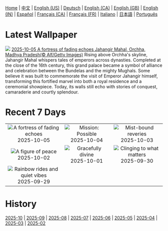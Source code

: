 [Home](../README.md) | [中文](zh-CN.md) | [English (US)](en-US.md) | [Deutsch](de-DE.md) | [English (CA)](en-CA.md) | [English (GB)](en-GB.md) | [English (IN)](en-IN.md) | [Español](es-ES.md) | [Français (CA)](fr-CA.md) | [Français (FR)](fr-FR.md) | [Italiano](it-IT.md) | [日本語](ja-JP.md) | [Português](pt-BR.md)

# Latest Wallpaper
![](https://www.bing.com/th?id=OHR.JahangirMahal_EN-IN7628563681_UHD.jpg)
[2025-10-05 A fortress of fading echoes Jahangir Mahal, Orchha, Madhya Pradesh(© Alf/Getty Images)](https://www.bing.com/th?id=OHR.JahangirMahal_EN-IN7628563681_UHD.jpg)
Rising above Orchha's skyline, Jahangir Mahal whispers tales of emperors across dynasties. Completed at the close of the 16th century, this grand palace became a symbol of alliance and celebration between the Bundelas and the mighty Mughals. Some believe it was built to commemorate the visit of Emperor Jahangir himself, transforming this fortified marvel into both a royal residence and a ceremonial showpiece. Today, its walls still echo with stories of conquest, camaraderie and courtly splendour.

# Recent 7 Days
|  |  |  |
|:---:|:---:|:---:|
| ![](https://www.bing.com/th?id=OHR.JahangirMahal_EN-IN7628563681_400x240.jpg "A fortress of fading echoes") 2025-10-05 | ![](https://www.bing.com/th?id=OHR.DragonEndeavour_EN-IN9334573576_400x240.jpg "Mission: Possible") 2025-10-04 | ![](https://www.bing.com/th?id=OHR.SkyeHeather_EN-IN2826518684_400x240.jpg "Mist-bound reveries") 2025-10-03 |
| ![](https://www.bing.com/th?id=OHR.StatueGandhi_EN-IN4485364887_400x240.jpg "A figure of peace") 2025-10-02 | ![](https://www.bing.com/th?id=OHR.GoddessDurga2025_EN-IN4254679403_400x240.jpg "Gracefully divine") 2025-10-01 | ![](https://www.bing.com/th?id=OHR.EucalyptusKoala_EN-IN3734256942_400x240.jpg "Clinging to what matters") 2025-09-30 |
| ![](https://www.bing.com/th?id=OHR.HoutenHouses_EN-IN3573740286_400x240.jpg "Rainbow rides and quiet vibes") 2025-09-29 |  |  |

# History
[2025-10](../archives/wallpaper/en-IN/w_2025_10.md) | [2025-09](../archives/wallpaper/en-IN/w_2025_09.md) | [2025-08](../archives/wallpaper/en-IN/w_2025_08.md) | [2025-07](../archives/wallpaper/en-IN/w_2025_07.md) | [2025-06](../archives/wallpaper/en-IN/w_2025_06.md) | [2025-05](../archives/wallpaper/en-IN/w_2025_05.md) | [2025-04](../archives/wallpaper/en-IN/w_2025_04.md) | [2025-03](../archives/wallpaper/en-IN/w_2025_03.md) | [2025-02](../archives/wallpaper/en-IN/w_2025_02.md)
